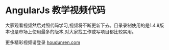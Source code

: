 # AngularJs 教学视频代码

大家观看视频然后对照代码学习,视频将不断更新下去。目录录制使用的是1.4.8版本也是市场上使用最多的版本,对大家找工作或写项目都比较实用。


更多精彩视频请登录  [houdunren.com](http://www.houdunren.com)
